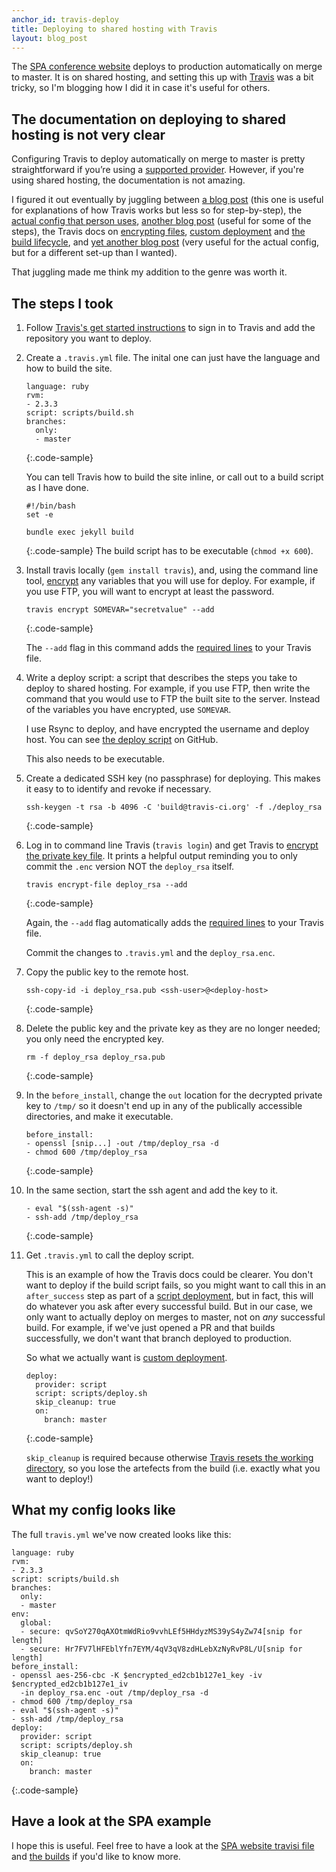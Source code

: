 ```yaml
---
anchor_id: travis-deploy
title: Deploying to shared hosting with Travis
layout: blog_post
---
```


The [SPA conference website](https://www.spaconference.org/) deploys to production automatically on merge to master. It is on shared hosting, and setting this up with [Travis](https://travis-ci.org/) was a bit tricky, so I'm blogging how I did it in case it's useful for others.

## The documentation on deploying to shared hosting is not very clear

Configuring Travis to deploy automatically on merge to master is pretty straightforward if you’re using a [supported provider](https://docs.travis-ci.com/user/deployment/). However, if you're using shared hosting, the documentation is not amazing.

I figured it out eventually by juggling between [a blog post](https://oncletom.io/2016/travis-ssh-deploy/) (this one is useful for explanations of how Travis works but less so for step-by-step), the [actual config that person uses](https://github.com/oncletom/oncletom.io/blob/master/.travis.yml), [another blog post](https://andreas.heigl.org/2016/06/07/automated-deploy-from-travis-ci-via-ssh/) (useful for some of the steps), the Travis docs on [encrypting files](https://docs.travis-ci.com/user/encrypting-files/), [custom deployment](https://docs.travis-ci.com/user/deployment/custom/) and [the build lifecycle](https://docs.travis-ci.com/user/customizing-the-build/#The-Build-Lifecycle), and [yet another blog post](http://ajaykarwal.com/deploying-jekyll-using-travis-ci/) (very useful for the actual config, but for a different set-up than I wanted).

That juggling made me think my addition to the genre was worth it.

## The steps I took

1. Follow [Travis's get started instructions](https://docs.travis-ci.com/user/getting-started/#To-get-started-with-Travis-CI) to sign in to Travis and add the repository you want to deploy.
1. Create a `.travis.yml` file. The inital one can just have the language and how to build the site.

    ```
    language: ruby
    rvm:
    - 2.3.3
    script: scripts/build.sh
    branches:
      only:
      - master
    ```
    {:.code-sample}

    You can tell Travis how to build the site inline, or call out to a build script as I have done.
    ```
    #!/bin/bash
    set -e

    bundle exec jekyll build
    ```
    {:.code-sample}
    The build script has to be executable (`chmod +x 600`).
1. Install travis locally (`gem install travis`), and, using the command line tool, [encrypt](https://docs.travis-ci.com/user/encryption-keys) any variables that you will use for deploy. For example, if you use FTP, you will want to encrypt at least the password.
    ```
    travis encrypt SOMEVAR="secretvalue" --add
    ```
    {:.code-sample}

    The `--add` flag in this command adds the [required lines](https://github.com/spaconference/spa-website/blob/3ed4b7c9d647d5c3cc5d90f746c9549883699a1d/.travis.yml#L8-L11) to your Travis file.
1. Write a deploy script: a script that describes the steps you take to deploy to shared hosting. For example, if you use FTP, then write the command that you would use to FTP the built site to the server. Instead of the variables you have encrypted, use `SOMEVAR`. 

    I use Rsync to deploy, and have encrypted the username and deploy host. You can see [the deploy script](https://github.com/spaconference/spa-website/blob/master/scripts/deploy.sh) on GitHub.

    This also needs to be executable.
1. Create a dedicated SSH key (no passphrase) for deploying. This makes it easy to to identify and revoke if necessary.

    ```
    ssh-keygen -t rsa -b 4096 -C 'build@travis-ci.org' -f ./deploy_rsa
    ```
    {:.code-sample}
1. Log in to command line Travis (`travis login`) and get Travis to [encrypt the private key file](https://docs.travis-ci.com/user/encrypting-files/). It prints a helpful output reminding you to only commit the `.enc` version NOT the `deploy_rsa` itself.

    ```
    travis encrypt-file deploy_rsa --add
    ```
    {:.code-sample}

    Again, the `--add` flag automatically adds the [required lines](https://github.com/spaconference/spa-website/blob/3ed4b7c9d647d5c3cc5d90f746c9549883699a1d/.travis.yml#L14-L16) to your Travis file.

    Commit the changes to `.travis.yml` and the `deploy_rsa.enc`.
1. Copy the public key to the remote host.

    ```
    ssh-copy-id -i deploy_rsa.pub <ssh-user>@<deploy-host>
    ```
    {:.code-sample}
1. Delete the public key and the private key as they are no longer needed; you only need the encrypted key.
    ```
    rm -f deploy_rsa deploy_rsa.pub
    ```
    {:.code-sample}
1. In the `before_install`, change the `out` location for the decrypted private key to `/tmp/` so it doesn't end up in any of the publically accessible directories, and make it executable.

    ```
    before_install:
    - openssl [snip...] -out /tmp/deploy_rsa -d
    - chmod 600 /tmp/deploy_rsa
    ```
    {:.code-sample}
1. In the same section, start the ssh agent and add the key to it.

    ```
    - eval "$(ssh-agent -s)"
    - ssh-add /tmp/deploy_rsa
    ```
    {:.code-sample}
1. Get `.travis.yml` to call the deploy script.

    This is an example of how the Travis docs could be clearer. You don't want to deploy if the build script fails, so you might want to call this in an `after_success` step as part of a [script deployment](https://docs.travis-ci.com/user/deployment/script), but in fact, this will do whatever you ask after every successful build. But in our case, we only want to actually deploy on merges to master, not on *any* successful build. For example, if we've just opened a PR and that builds successfully, we don't want that branch deployed to production.

    So what we actually want is [custom deployment](https://docs.travis-ci.com/user/deployment/custom/).

    ```
    deploy:
      provider: script
      script: scripts/deploy.sh
      skip_cleanup: true
      on:
        branch: master
    ```
    {:.code-sample}

    `skip_cleanup` is required because otherwise [Travis resets the working directory](https://docs.travis-ci.com/user/deployment#Uploading-Files-and-skip_cleanup), so you lose the artefects from the build (i.e. exactly what you want to deploy!)

## What my config looks like

The full `travis.yml` we've now created looks like this:

```
language: ruby
rvm:
- 2.3.3
script: scripts/build.sh
branches:
  only:
  - master
env:
  global:
  - secure: qvSoY270qAXOtmWdRio9vvhLEf5HHdyzMS39yS4yZw74[snip for length]
  - secure: Hr7FV7lHFEblYfn7EYM/4qV3qV8zdHLebXzNyRvP8L/U[snip for length]
before_install:
- openssl aes-256-cbc -K $encrypted_ed2cb1b127e1_key -iv $encrypted_ed2cb1b127e1_iv
  -in deploy_rsa.enc -out /tmp/deploy_rsa -d
- chmod 600 /tmp/deploy_rsa
- eval "$(ssh-agent -s)"
- ssh-add /tmp/deploy_rsa
deploy:
  provider: script
  script: scripts/deploy.sh
  skip_cleanup: true
  on:
    branch: master
```
{:.code-sample}

## Have a look at the SPA example

I hope this is useful. Feel free to have a look at the [SPA website travisi file](https://github.com/spaconference/spa-website/blob/master/.travis.yml) and [the builds](https://travis-ci.org/spaconference/spa-website/builds/) if you'd like to know more.
